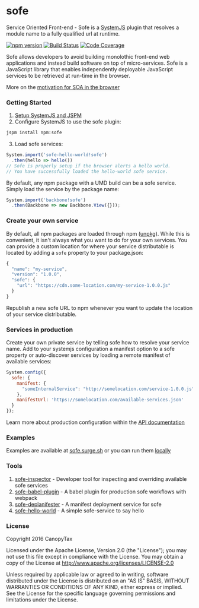 # sofe
Service Oriented Front-end - Sofe is a [SystemJS](https://github.com/systemjs/systemjs) plugin that resolves a module name to a fully qualified url at runtime.

[![npm version](https://img.shields.io/npm/v/sofe.svg?style=flat-square)](https://www.npmjs.org/package/sofe)
[![Build Status](https://img.shields.io/travis/CanopyTax/sofe.svg?style=flat-square)](https://travis-ci.org/CanopyTax/sofe)
[![Code Coverage](https://img.shields.io/codecov/c/github/CanopyTax/sofe.svg?style=flat-square)](https://codecov.io/github/CanopyTax/sofe)

Sofe allows developers to avoid building monolothic front-end web applications and instead build software on top of micro-services. Sofe is a JavaScript library that enables independently deployable JavaScript services to be retrieved at run-time in the browser.

More on the [motivation for SOA in the browser](docs/motivation.md)

### Getting Started
1. [Setup SystemJS and JSPM](http://jspm.io/docs/getting-started.html)
2. Configure SystemJS to use the sofe plugin:

  ```bash
  jspm install npm:sofe
  ```
3. Load sofe services:

  ```javascript
  System.import('sofe-hello-world!sofe')
    .then(hello => hello())
  // Sofe is properly setup if the browser alerts a hello world.
  // You have successfully loaded the hello-world sofe service.
  ```
  By default, any npm package with a UMD build can be a sofe service. Simply load the service by the package name:

  ```javascript
  System.import('backbone!sofe')
    .then(Backbone => new Backbone.View({}));
  ```

### Create your own service
By default, all npm packages are loaded through npm ([unpkg](https://unpkg.com)). While this is convenient, it isn't always
what you want to do for your own services. You can provide a custom location for where your service distributable is located
by adding a `sofe` property to your package.json:
```javascript
{
  "name": "my-service",
  "version": "1.0.0",
  "sofe": {
    "url": "https://cdn.some-location.com/my-service-1.0.0.js"
  }
}
```
Republish a new sofe URL to npm whenever you want to update the location of your service distributable.

### Services in production
Create your own private service by telling sofe how to resolve your service name. Add to your systemjs configuration a manifest
option to a sofe property or auto-discover services by loading a remote manifest of available services:
```javascript
System.config({
  sofe: {
    manifest: {
      "someInternalService": "http://somelocation.com/service-1.0.0.js"
    },
    manifestUrl: 'https://somelocation.com/available-services.json'
  }
});
```

Learn more about production configuration within the [API documentation](docs/sofe-api.md)

### Examples
Examples are available at [sofe.surge.sh](http://sofe.surge.sh) or you can run them [locally](examples/examples.md)

### Tools
1. [sofe-inspector](https://github.com/CanopyTax/sofe-inspector) - Developer tool for inspecting and overriding available sofe services
1. [sofe-babel-plugin](https://github.com/CanopyTax/sofe-babel-plugin) - A babel plugin for production sofe workflows with webpack
1. [sofe-deplanifester](https://github.com/CanopyTax/sofe-deplanifester) - A manifest deployment service for sofe
1. [sofe-hello-world](https://github.com/CanopyTax/sofe-hello-world) - A simple sofe-service to say hello

### License
Copyright 2016 CanopyTax

Licensed under the Apache License, Version 2.0 (the "License");
you may not use this file except in compliance with the License.
You may obtain a copy of the License at http://www.apache.org/licenses/LICENSE-2.0

Unless required by applicable law or agreed to in writing, software
distributed under the License is distributed on an "AS IS" BASIS,
WITHOUT WARRANTIES OR CONDITIONS OF ANY KIND, either express or implied.
See the License for the specific language governing permissions and
limitations under the License.
